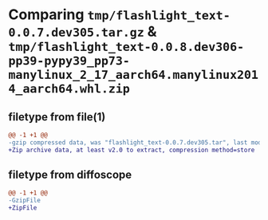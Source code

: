 # Comparing `tmp/flashlight_text-0.0.7.dev305.tar.gz` & `tmp/flashlight_text-0.0.8.dev306-pp39-pypy39_pp73-manylinux_2_17_aarch64.manylinux2014_aarch64.whl.zip`

## filetype from file(1)

```diff
@@ -1 +1 @@
-gzip compressed data, was "flashlight_text-0.0.7.dev305.tar", last modified: Sun Apr 14 18:36:29 2024, max compression
+Zip archive data, at least v2.0 to extract, compression method=store
```

## filetype from diffoscope

```diff
@@ -1 +1 @@
-GzipFile
+ZipFile
```

